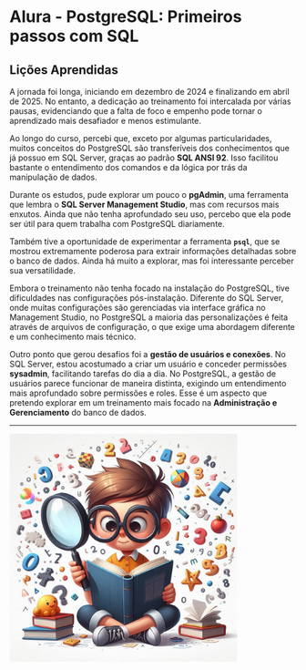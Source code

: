 # **Alura - PostgreSQL: Primeiros passos com SQL**  

## **Lições Aprendidas**  

A jornada foi longa, iniciando em dezembro de 2024 e finalizando em abril de 2025. No entanto, a dedicação ao treinamento foi intercalada por várias pausas, evidenciando que a falta de foco e empenho pode tornar o aprendizado mais desafiador e menos estimulante.  

Ao longo do curso, percebi que, exceto por algumas particularidades, muitos conceitos do PostgreSQL são transferíveis dos conhecimentos que já possuo em SQL Server, graças ao padrão **SQL ANSI 92**. Isso facilitou bastante o entendimento dos comandos e da lógica por trás da manipulação de dados.  

Durante os estudos, pude explorar um pouco o **pgAdmin**, uma ferramenta que lembra o **SQL Server Management Studio**, mas com recursos mais enxutos. Ainda que não tenha aprofundado seu uso, percebo que ela pode ser útil para quem trabalha com PostgreSQL diariamente.  

Também tive a oportunidade de experimentar a ferramenta **`psql`**, que se mostrou extremamente poderosa para extrair informações detalhadas sobre o banco de dados. Ainda há muito a explorar, mas foi interessante perceber sua versatilidade.  

Embora o treinamento não tenha focado na instalação do PostgreSQL, tive dificuldades nas configurações pós-instalação. Diferente do SQL Server, onde muitas configurações são gerenciadas via interface gráfica no Management Studio, no PostgreSQL a maioria das personalizações é feita através de arquivos de configuração, o que exige uma abordagem diferente e um conhecimento mais técnico.  

Outro ponto que gerou desafios foi a **gestão de usuários e conexões**. No SQL Server, estou acostumado a criar um usuário e conceder permissões **sysadmin**, facilitando tarefas do dia a dia. No PostgreSQL, a gestão de usuários parece funcionar de maneira distinta, exigindo um entendimento mais aprofundado sobre permissões e roles. Esse é um aspecto que pretendo explorar em um treinamento mais focado na **Administração e Gerenciamento** do banco de dados.  

---

<img src="./images/LearningJourney-Image4.png" alt="Imagem ilustrando a Jornada" width="400"/>
